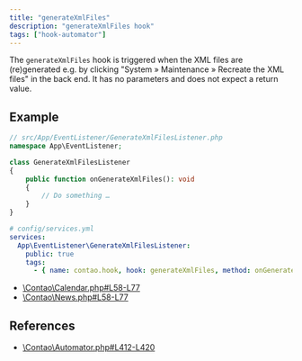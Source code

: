 ```yaml
---
title: "generateXmlFiles"
description: "generateXmlFiles hook"
tags: ["hook-automator"]
---
```


The `generateXmlFiles` hook is triggered when the XML files are (re)generated e.g. 
by clicking "System » Maintenance » Recreate the XML files" in the back end. 
It has no parameters and does not expect a return value.

## Example

```php
// src/App/EventListener/GenerateXmlFilesListener.php
namespace App\EventListener;

class GenerateXmlFilesListener
{
    public function onGenerateXmlFiles(): void
    {
        // Do something …
    }
}
```

```yml
# config/services.yml
services:
  App\EventListener\GenerateXmlFilesListener:
    public: true
    tags:
      - { name: contao.hook, hook: generateXmlFiles, method: onGenerateXmlFiles }
```

* [\Contao\Calendar.php#L58-L77](https://github.com/contao/contao/blob/4.7.6/calendar-bundle/src/Resources/contao/classes/Calendar.php#L58-L77)
* [\Contao\News.php#L58-L77](https://github.com/contao/contao/blob/4.7.6/news-bundle/src/Resources/contao/classes/News.php#L58-L77)

## References

* [\Contao\Automator.php#L412-L420](https://github.com/contao/contao/blob/4.7.6/core-bundle/src/Resources/contao/library/Contao/Automator.php#L412-L420)
